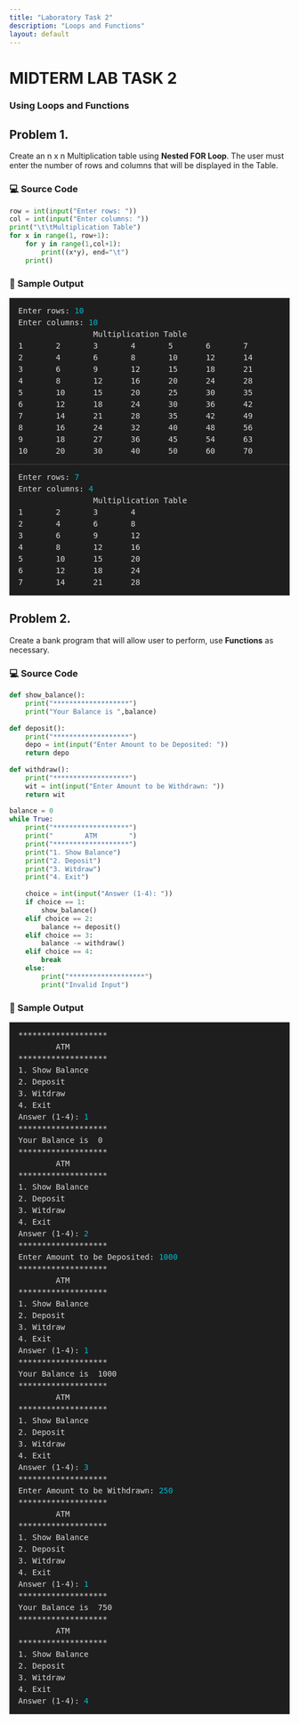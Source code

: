 ```yaml
---
title: "Laboratory Task 2"
description: "Loops and Functions"
layout: default
---
```


# MIDTERM LAB TASK 2
### Using Loops and Functions

## Problem 1.
Create an n x n Multiplication table using **Nested FOR Loop**. The user must enter the number of rows and columns that will be displayed in the Table.

### 💻 Source Code
```python
row = int(input("Enter rows: "))  
col = int(input("Enter columns: "))  
print("\t\tMultiplication Table")  
for x in range(1, row+1):  
    for y in range(1,col+1):  
        print((x*y), end="\t")  
    print()
```
  
### 🧾 Sample Output
<div style="background-color:#1e1e1e; color:#dcdcdc; border:1px solid #333; padding:12px 15px; font-family:'Courier New', monospace; font-size:14px; line-height:1.5; overflow-y:auto;">
<pre style="margin:0; white-space:pre;">Enter rows: <span style="color:#00bcd4;">10</span>
Enter columns: <span style="color:#00bcd4;">10</span>
                Multiplication Table
1       2       3       4       5       6       7       8       9       10
2       4       6       8       10      12      14      16      18      20
3       6       9       12      15      18      21      24      27      30
4       8       12      16      20      24      28      32      36      40
5       10      15      20      25      30      35      40      45      50
6       12      18      24      30      36      42      48      54      60
7       14      21      28      35      42      49      56      63      70
8       16      24      32      40      48      56      64      72      80
9       18      27      36      45      54      63      72      81      90
10      20      30      40      50      60      70      80      90      100
</code></pre>
  </div>

<div style="background-color:#1e1e1e; color:#dcdcdc; border:1px solid #333; padding:12px 15px; font-family:'Courier New', monospace; font-size:14px; line-height:1.5; overflow-y:auto;">
<pre style="margin:0; white-space:pre;">Enter rows: <span style="color:#00bcd4;">7</span>
Enter columns: <span style="color:#00bcd4;">4</span>
                Multiplication Table
1       2       3       4
2       4       6       8
3       6       9       12
4       8       12      16
5       10      15      20
6       12      18      24
7       14      21      28
</code></pre>
  </div>
  
## Problem 2.
Create a bank program that will allow user to perform, use **Functions** as necessary.

### 💻 Source Code
```python
def show_balance():
    print("*******************")
    print("Your Balance is ",balance)
    
def deposit():
    print("*******************")
    depo = int(input("Enter Amount to be Deposited: "))
    return depo 
    
def withdraw():
    print("*******************")
    wit = int(input("Enter Amount to be Withdrawn: "))
    return wit  
    
balance = 0
while True:
    print("*******************")
    print("        ATM        ")
    print("*******************")
    print("1. Show Balance")
    print("2. Deposit")
    print("3. Witdraw")
    print("4. Exit")
    
    choice = int(input("Answer (1-4): "))
    if choice == 1:
        show_balance()
    elif choice == 2:
        balance += deposit()
    elif choice == 3:
        balance -= withdraw()
    elif choice == 4:
        break
    else:
        print("*******************")
        print("Invalid Input")

```
  
### 🧾 Sample Output
<div style="background-color:#1e1e1e; color:#dcdcdc; border:1px solid #333; padding:12px 15px; font-family:'Courier New', monospace; font-size:14px; line-height:1.5; overflow-y:auto;">
<pre style="margin:0; white-space:pre;">*******************
        ATM        
*******************
1. Show Balance
2. Deposit
3. Witdraw
4. Exit
Answer (1-4): <span style="color:#00bcd4;">1</span>
*******************
Your Balance is  0
*******************
        ATM        
*******************
1. Show Balance
2. Deposit
3. Witdraw
4. Exit
Answer (1-4): <span style="color:#00bcd4;">2</span>
*******************
Enter Amount to be Deposited: <span style="color:#00bcd4;">1000</span>
*******************
        ATM        
*******************
1. Show Balance
2. Deposit
3. Witdraw
4. Exit
Answer (1-4): <span style="color:#00bcd4;">1</span>
*******************
Your Balance is  1000
*******************
        ATM        
*******************
1. Show Balance
2. Deposit
3. Witdraw
4. Exit
Answer (1-4): <span style="color:#00bcd4;">3</span>
*******************
Enter Amount to be Withdrawn: <span style="color:#00bcd4;">250</span>
*******************
        ATM        
*******************
1. Show Balance
2. Deposit
3. Witdraw
4. Exit
Answer (1-4): <span style="color:#00bcd4;">1</span>
*******************
Your Balance is  750
*******************
        ATM        
*******************
1. Show Balance
2. Deposit
3. Witdraw
4. Exit
Answer (1-4): <span style="color:#00bcd4;">4</span>
</code></pre>
  </div>
